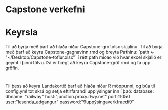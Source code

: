 # Capstone verkefni 

# Keyrsla
Til að byrja með þarf að hlaða niður Capstone-grof.xlsx skjalinu. Til að byrja með þarf að keyra Capstone-gagnavinn.rmd og breyta Pathinu:  ´path <- "~/Desktop/Capstone-toflur.xlsx"´ í rétt path miðað við hvar excel skjalið er geymt í þinni tölvu. Þá er hægt að keyra Capstone-gröf.rmd og fá upp gröfin.

#
Til þess að keyra Landakortið þarf að hlaða niður R möppunni,  og búa til config.yml txt skrá og setja eftirfarandi upplýsingar inn í það:
database:
  dbname: "railway"
  host:"junction.proxy.rlwy.net"
  port:11050
  user:"lesenda_adgangur"
  password:"9uppýsingaverkfraedi9"

  
